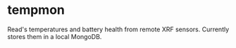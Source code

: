 # tempmon

Read's temperatures and battery health from remote XRF sensors.
Currently stores them in a local MongoDB.
